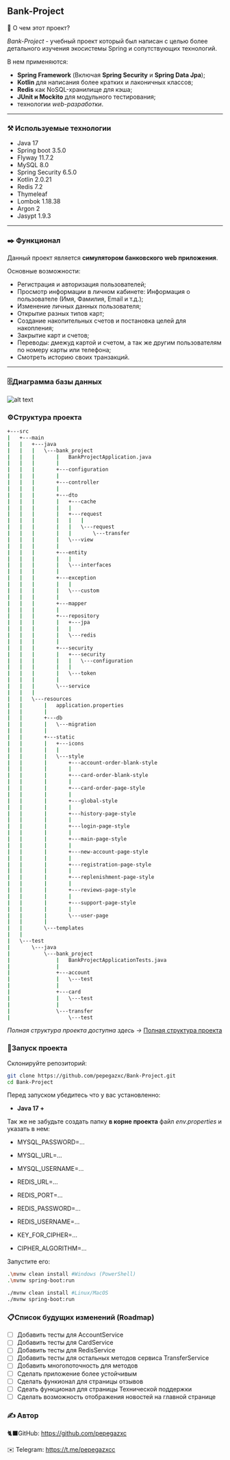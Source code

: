 ## Bank-Project

📌 О чем этот проект?

*Bank-Project* - учебный проект который был написан с целью более детального изучения экосистемы Spring и сопутствующих технологий.

В нем применяются:
- **Spring Framework** (Включая **Spring Security** и **Spring Data Jpa**);
- **Kotlin** для написания более кратких и лаконичных классов;
- **Redis** как NoSQL-хранилище для кэша;
- **JUnit и Mockito** для модульного тестирования;
- технологии *web-разработки*.

---
### ⚒️ Используемые технологии

- Java 17
- Spring boot 3.5.0
- Flyway 11.7.2
- MySQL 8.0
- Spring Security 6.5.0
- Kotlin 2.0.21
- Redis 7.2
- Thymeleaf 
- Lombok 1.18.38
- Argon 2
- Jasypt 1.9.3

--- 
### ✒️ Функционал

Данный проект является **симулятором банковского web приложения**. 

Основные возможности:

- Регистрация и авторизация пользователей;
- Просмотр информации в личном кабинете: Информация о пользователе (Имя, Фамилия, Email и т.д.);
- Изменение личных данных пользователя;
- Открытие разных типов карт;
- Создание накопительных счетов и постановка целей для накопления;
- Закрытие карт и счетов;
- Переводы: дмежуд картой и счетом, а так же другим пользователям по номеру карты или телефона;
- Смотреть историю своих транзакций.
  
---
### 🗄️Диаграмма базы данных

![alt text](forReadme/images/image.png)

### ⚙️Структура проекта

``` bash
+---src
|   +---main
|   |   +---java
|   |   |   \---bank_project
|   |   |       |   BankProjectApplication.java
|   |   |       |
|   |   |       +---configuration
|   |   |       |
|   |   |       +---controller
|   |   |       |
|   |   |       +---dto
|   |   |       |   +---cache
|   |   |       |   |
|   |   |       |   +---request
|   |   |       |   |   |
|   |   |       |   |   \---request
|   |   |       |   |       \---transfer
|   |   |       |   \---view
|   |   |       |
|   |   |       +---entity
|   |   |       |   |
|   |   |       |   \---interfaces
|   |   |       |
|   |   |       +---exception
|   |   |       |   |
|   |   |       |   \---custom
|   |   |       |
|   |   |       +---mapper
|   |   |       |
|   |   |       +---repository
|   |   |       |   +---jpa
|   |   |       |   |
|   |   |       |   \---redis
|   |   |       |
|   |   |       +---security
|   |   |       |   +---security
|   |   |       |   |   \---configuration
|   |   |       |   |
|   |   |       |   \---token
|   |   |       |
|   |   |       \---service
|   |   |
|   |   \---resources
|   |       |   application.properties
|   |       |
|   |       +---db
|   |       |   \---migration
|   |       |
|   |       +---static
|   |       |   +---icons
|   |       |   |
|   |       |   \---style
|   |       |       +---account-order-blank-style
|   |       |       |
|   |       |       +---card-order-blank-style
|   |       |       |
|   |       |       +---card-order-page-style
|   |       |       |
|   |       |       +---global-style
|   |       |       |
|   |       |       +---history-page-style
|   |       |       |
|   |       |       +---login-page-style
|   |       |       |
|   |       |       +---main-page-style
|   |       |       |
|   |       |       +---new-account-page-style
|   |       |       |
|   |       |       +---registration-page-style
|   |       |       |
|   |       |       +---replenishment-page-style
|   |       |       |
|   |       |       +---reviews-page-style
|   |       |       |
|   |       |       +---support-page-style
|   |       |       |
|   |       |       \---user-page
|   |       |
|   |       \---templates
|   |
|   \---test
|       \---java
|           \---bank_project
|               |   BankProjectApplicationTests.java
|               |
|               +---account
|               |   \---test
|               |
|               +---card
|               |   \---test
|               |
|               \---transfer
|                   \---test
```

*Полная структура проекта доступна здесь ->* [Полная структура проекта](https://github.com/pepegazxc/Bank-Project/blob/main/forReadme/Full%20Project%20Structure.md)

### 🧩Запуск проекта

Склонируйте репозиторий:
``` bash
git clone https://github.com/pepegazxc/Bank-Project.git
cd Bank-Project
```

Перед запуском убедитесь что у вас установленно:
- **Java 17 +**

Так же не забудьте создать папку **в корне проекта** файл *env.properties* и указать в нем:
- MYSQL_PASSWORD=...
- MYSQL_URL=...
- MYSQL_USERNAME=...
  
- REDIS_URL=...
- REDIS_PORT=... 
- REDIS_PASSWORD=...  
- REDIS_USERNAME=... 
  
- KEY_FOR_CIPHER=...
- CIPHER_ALGORITHM=...

Запустите его:
``` bash
.\mvnw clean install #Windows (PowerShell)
.\mvnw spring-boot:run

./mvnw clean install #Linux/MacOS  
./mvnw spring-boot:run 

```
### 📋Список будущих изменений (Roadmap)

- [ ] Добавить  тесты для AccountService
- [ ] Добавить  тесты для CardService
- [ ] Добавить  тесты для RedisService
- [ ] Добавить  тесты для остальных методов сервиса TransferService
- [ ] Добавить многопоточность для методов
- [ ] Сделать приложение более устойчивым 
- [ ] Сделать функионал для страницы отзывов
- [ ] Сдеать функционал для страницы Технической поддержки
- [ ] Сделать возможность отображения новостей на главной странице

### ✍️ Автор

🐈‍⬛GitHub: https://github.com/pepegazxc

✉️ Telegram: https://t.me/pepegazxcc
